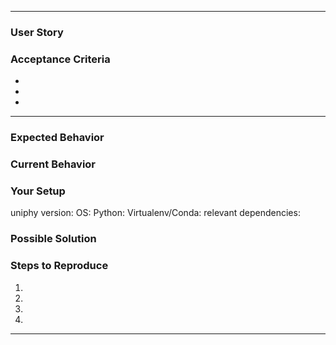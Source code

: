 <!-- Choose Template: -->

----------------------------------------------------------------------------

<!-- USER STORY -->
<!-- Provide User story in the title as well! -->

### User Story
<!-- As a <type of user>, I want <some goal> so that <some reason why you wnat goal>. -->
### Acceptance Criteria
 -
 -
 -
 
 ----------------------------------------------------------------------------
 
<!-- BUG REPORT -->
<!-- Provide a general summary of the issue in the title above. -->

### Expected Behavior
<!-- Tell us what you expect to happen. -->

### Current Behavior
<!-- Tell us what happens instead of the expected behavior. -->

### Your Setup
<!-- Provide some details about your current environment -->
uniphy version:
OS:
Python:
Virtualenv/Conda:
relevant dependencies:

### Possible Solution
<!-- Not obligatory, but suggest a fix/reason for the bug. -->

### Steps to Reproduce
<!-- If possible, provide a link to a live example, or an unambiguous set of steps to -->
<!-- reproduce this bug. Include code to reproduce, if relevant. -->
1.
2.
3.
4.

----------------------------------------------------------------------------

